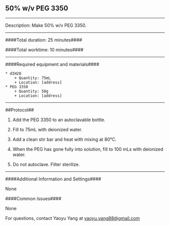 50% w/v PEG 3350
--------------
- - - - - - - - - - - - - - - - - - - - - - - - - - - - - - - - - - - - - - - - - - - -
Description: Make 50% w/v PEG 3350.
- - - - - - - - - - - - - - - - - - - - - - - - - - - - - - - - - - - - - - - - - - -
####Total duration: 25 minutes####

####Total worktime: 10 minutes####
- - - - - - - - - - - - - - - - - - - - - - - - - - - - - - - - - - - - - - - - - - -
####Required equipment and materials####

    * dIH2O
        + Quantity: 75mL
        + Location: [address]
    * PEG 3350
        + Quantity: 50g
        + Location: [address]

- - - - - - - - - - - - - - - - - - - - - - - - - - - - - - - - - - - - - - - - - - - - 
##Protocol##

1. Add the PEG 3350 to an autoclavable bottle.

2. Fill to 75mL with deionized water.

3. Add a clean stir bar and heat with mixing at 80°C.

4. When the PEG has gone fully into solution, fill to 100 mLs with deionized water.

5. Do not autoclave. Filter sterilize.


- - - - - - - - - - - - - - - - - - - - - - - - - - - - - - - - - - - - - - - - - - - - 

####Additional Information and Settings####

None

####Common Issues####

None

For questions, contact Yaoyu Yang at yaoyu.yang88@gmail.com
